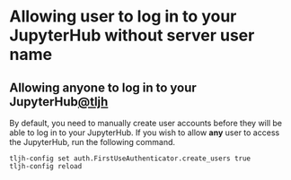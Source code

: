 # Allowing user to log in to your JupyterHub without server user name

## Allowing anyone to log in to your JupyterHub[@tljh](https://tljh.jupyter.org/en/latest/howto/auth/firstuse.html#allowing-anyone-to-log-in-to-your-jupyterhub)

By default, you need to manually create user accounts before they will be able to log in to your JupyterHub. If you wish to allow **any** user to access the JupyterHub, run the following command.

```
tljh-config set auth.FirstUseAuthenticator.create_users true
tljh-config reload
```

